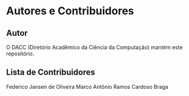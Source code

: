 # Autores e Contribuidores

## Autor

O DACC (Diretório Acadêmico da Ciência da Computação) mantém este repositório.

## Lista de Contribuidores

Federico Jansen de Oliveira
Marco Antônio Ramos Cardoso Braga

